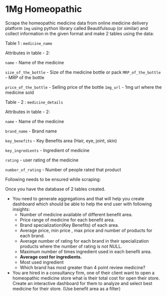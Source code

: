 # 1Mg Homeopathic

 Scrape the homeopathic medicine data from online medicine delivery platform `1mg` using python library called Beautifulsoup (or similar) and collect information in the given format and make 2 tables using the data:

Table 1 : `medicine_name`

Attributes in table - 2:

`name` - Name of the medicine

`size_of_the_bottle` - Size of the medicine bottle or pack
 `MRP_of_the_bottle`  - MRP of the bottle

`price_of_the_bottle`  - Selling price of the bottle
`1mg_url` - 1mg url where the medicine sold


Table - 2 : `medicine_details`

Attributes in table - 2:

`name` - Name of the medicine

`brand_name`  - Brand name

`key_benefits` - Key Benefits area (Hair, eye, joint, skin)

`key_ingredients` - Ingredient of medicine

`rating` - user rating of the medicine

`number_of_rating`  - Number of people rated that product


Following needs to be ensured while scraping:

Once you have the database of 2 tables created.

- You need to generate aggregations and that will help you create dashboard which should be able to help the end user with following insights:
    - Number of medicine available of different benefit area.
    - Price range of medicine for each benefit area.
    - Brand specialization(Key Benefits) of each area.
    - Average price, min price , max price and number of products for each brand.
    - Average number of rating for each brand in their specialization products where  the number of rating is not NULL.
    - Maximum number of times ingredient used in each benefit area.
    - **Average cost for ingredients.**
    - Most used ingredient
    - Which brand has most greater than 4 point review medicine?
- You are hired in a consultancy firm, one of their client want to open a homeopathic medicine store what is their total cost for open their store. Create an interactive dashboard for them to analyze and select best medicine for their store. (Use benefit area as a filter)
